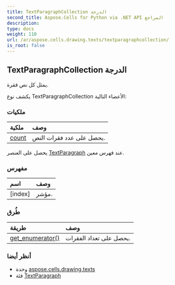 ```yaml
---
title: TextParagraphCollection الدرجة
second_title: Aspose.Cells for Python via .NET API المراجع
description:
type: docs
weight: 110
url: /ar/aspose.cells.drawing.texts/textparagraphcollection/
is_root: false
---
```

##  TextParagraphCollection الدرجة
يمثل كل نص فقرة.



يكشف نوع TextParagraphCollection الأعضاء التالية:

###  ملكيات
| ملكية| وصف|
| :- | :- |
| [count](/cells/python-net/ar/aspose.cells.drawing.texts/textparagraphcollection/count) | يحصل على عدد فقرات النص.|



يحصل على العنصر [TextParagraph](/cells/python-net/ar/aspose.cells.drawing.texts/textparagraph) عند فهرس معين.
###  مفهرس
| اسم| وصف|
| :- | :- |
| [index] | مؤشر.|


###  طُرق
| طريقة| وصف|
| :- | :- |
| [get_enumerator()](/cells/python-net/ar/aspose.cells.drawing.texts/textparagraphcollection/get_enumerator/#) | يحصل على تعداد الفقرات.|



###  أنظر أيضا
* وحدة [aspose.cells.drawing.texts](..)
* فئة [TextParagraph](/cells/python-net/ar/aspose.cells.drawing.texts/textparagraph)
